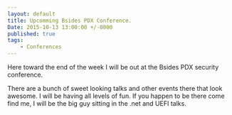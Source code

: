 ```yaml
---
layout: default
title: Upcomming Bsides PDX Conference.
Date: 2015-10-13 13:00:00 +/-0000
published: true
tags: 
    - Conferences
---
```


Here toward the end of the week I will be out at the Bsides PDX security conference. 

<!--more-->

There are a bunch of sweet looking talks and other events there that look awesome. 
I will be having all levels of fun. If you happen to be there come find me, 
I will be the big guy sitting in the .net and UEFI talks.
